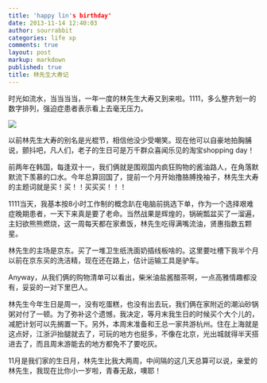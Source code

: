 ```yaml
---
title: 'happy lin's birthday'
date: 2013-11-14 12:40:03
author: sourrabbit
categories: life xp
comments: true
layout: post
markup: markdown
published: true
title: 林先生大寿记
---
```

时光如流水，当当当当，一年一度的林先生大寿又到来啦。1111，多么整齐划一的数字排列，强迫症患者表示看上去毫无压力。

![](http://farm2.staticflickr.com/1200/4552416851_cc44288c15_b.jpg)

以前林先生大寿的别名是光棍节，相信他没少受嘲笑。现在他可以自豪地拍胸脯说，颤抖吧，凡人们，老子的生日可是万千群众喜闻乐见的淘宝shopping day！

前两年在韩国，每逢双十一，我们俩就是围观国内疯狂购物的酱油路人，在角落默默流下羡慕的口水。今年总算回国了，提前一个月开始撸胳膊挽袖子，林先生大寿的主题词就是买！买！！买买买！！！

1111当天，我基本按8小时工作制的概念趴在电脑前挑选下单，作为一个选择艰难症晚期患者，一天下来真是要了老命。当然战果是辉煌的，锅碗瓢盆买了一溜遍，主妇欲熊熊燃烧，这一周每天都在家煮饭，林先生吃得满嘴流油，贤惠指数五颗星。

林先生的主场是京东。买了一堆卫生纸洗面奶插线板啥的。这里要吐槽下我半个月以前在京东买的洗洁精，现在还在路上，估计运输工具是驴车。

Anyway，从我们俩的购物清单可以看出，柴米油盐酱醋茶啊，一点高雅情趣都没有，妥妥的一对下里巴人。

林先生今年生日是周一，没有吃蛋糕，也没有出去玩，我们俩在家附近的潮汕砂锅粥对付了一顿。为了弥补这个遗憾，我决定，等月末我生日的时候买个大个儿的，减肥计划可以先搁置一下。另外，本周末准备和王总一家共游杭州。住在上海就是这点好，江浙沪抬腿就去了，可玩的地方也挺多，不像在北京，光出城就得半天搭进去了，而且周末游能去的地方都免不了要吃灰。

11月是我们家的生日月，林先生比我大两周，中间隔的这几天总算可以说，亲爱的林先生，我现在比你小一岁啦，青春无敌，噢耶！
